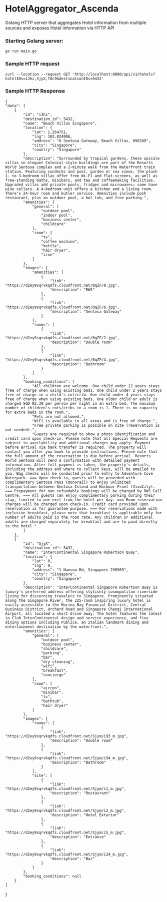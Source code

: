 # HotelAggregator_Ascenda
Golang HTTP server that aggregates Hotel information from multiple sources and exposes Hotel information via HTTP API

### Starting Golang server:

    go run main.go


###  Sample HTTP request

    curl --location --request GET 'http://localhost:8080/api/v1/hotels?hotelIDs=iJhz,SjyX,f8c9&destinationIDs=5432'

### Sample HTTP Response

    {
    "data": [
        {
            "id": "iJhz",
            "destination_id": 5432,
            "name": "Beach Villas Singapore",
            "location": {
                "lat": 1.264751,
                "lng": 103.824006,
                "address": "8 Sentosa Gateway, Beach Villas, 098269",
                "city": "Singapore",
                "country": "Singapore"
            },
            "description": "Surrounded by tropical gardens, these upscale villas in elegant Colonial-style buildings are part of the Resorts World Sentosa complex and a 2-minute walk from the Waterfront train station. Featuring sundecks and pool, garden or sea views, the plush 1- to 3-bedroom villas offer free Wi-Fi and flat-screens, as well as free-standing baths, minibars, and tea and coffeemaking facilities. Upgraded villas add private pools, fridges and microwaves; some have wine cellars. A 4-bedroom unit offers a kitchen and a living room. There's 24-hour room and butler service. Amenities include posh restaurant, plus an outdoor pool, a hot tub, and free parking.",
            "amenities": {
                "general": [
                    "outdoor pool",
                    "indoor pool",
                    "business center",
                    "childcare"
                ],
                "room": [
                    "tv",
                    "coffee machine",
                    "kettle",
                    "hair dryer",
                    "iron"
                ]
            },
            "images": {
                "amenities": [
                    {
                        "link": "https://d2ey9sqrvkqdfs.cloudfront.net/0qZF/0.jpg",
                        "description": "RWS"
                    },
                    {
                        "link": "https://d2ey9sqrvkqdfs.cloudfront.net/0qZF/6.jpg",
                        "description": "Sentosa Gateway"
                    }
                ],
                "rooms": [
                    {
                        "link": "https://d2ey9sqrvkqdfs.cloudfront.net/0qZF/2.jpg",
                        "description": "Double room"
                    },
                    {
                        "link": "https://d2ey9sqrvkqdfs.cloudfront.net/0qZF/4.jpg",
                        "description": "Bathroom"
                    }
                ]
            },
            "booking_conditions": [
                "All children are welcome. One child under 12 years stays free of charge when using existing beds. One child under 2 years stays free of charge in a child's cot/crib. One child under 4 years stays free of charge when using existing beds. One older child or adult is charged SGD 82.39 per person per night in an extra bed. The maximum number of children's cots/cribs in a room is 1. There is no capacity for extra beds in the room.",
                "Pets are not allowed.",
                "WiFi is available in all areas and is free of charge.",
                "Free private parking is possible on site (reservation is not needed).",
                "Guests are required to show a photo identification and credit card upon check-in. Please note that all Special Requests are subject to availability and additional charges may apply. Payment before arrival via bank transfer is required. The property will contact you after you book to provide instructions. Please note that the full amount of the reservation is due before arrival. Resorts World Sentosa will send a confirmation with detailed payment information. After full payment is taken, the property's details, including the address and where to collect keys, will be emailed to you. Bag checks will be conducted prior to entry to Adventure Cove Waterpark. === Upon check-in, guests will be provided with complimentary Sentosa Pass (monorail) to enjoy unlimited transportation between Sentosa Island and Harbour Front (VivoCity). === Prepayment for non refundable bookings will be charged by RWS Call Centre. === All guests can enjoy complimentary parking during their stay, limited to one exit from the hotel per day. === Room reservation charges will be charged upon check-in. Credit card provided upon reservation is for guarantee purpose. === For reservations made with inclusive breakfast, please note that breakfast is applicable only for number of adults paid in the room rate. Any children or additional adults are charged separately for breakfast and are to paid directly to the hotel."
            ]
        },
        {
            "id": "SjyX",
            "destination_id": 5432,
            "name": "InterContinental Singapore Robertson Quay",
            "location": {
                "lat": 0,
                "lng": 0,
                "address": "1 Nanson Rd, Singapore 238909",
                "city": "Singapore",
                "country": "Singapore"
            },
            "description": "InterContinental Singapore Robertson Quay is luxury's preferred address offering stylishly cosmopolitan riverside living for discerning travelers to Singapore. Prominently situated along the Singapore River, the 225-room inspiring luxury hotel is easily accessible to the Marina Bay Financial District, Central Business District, Orchard Road and Singapore Changi International Airport, all located a short drive away. The hotel features the latest in Club InterContinental design and service experience, and five dining options including Publico, an Italian landmark dining and entertainment destination by the waterfront.",
            "amenities": {
                "general": [
                    "outdoor pool",
                    "business center",
                    "childcare",
                    "parking",
                    "bar",
                    "dry cleaning",
                    "wifi",
                    "breakfast",
                    "concierge"
                ],
                "room": [
                    "aircon",
                    "minibar",
                    "tv",
                    "bathtub",
                    "hair dryer"
                ]
            },
            "images": {
                "rooms": [
                    {
                        "link": "https://d2ey9sqrvkqdfs.cloudfront.net/Sjym/i93_m.jpg",
                        "description": "Double room"
                    },
                    {
                        "link": "https://d2ey9sqrvkqdfs.cloudfront.net/Sjym/i94_m.jpg",
                        "description": "Bathroom"
                    }
                ],
                "site": [
                    {
                        "link": "https://d2ey9sqrvkqdfs.cloudfront.net/Sjym/i1_m.jpg",
                        "description": "Restaurant"
                    },
                    {
                        "link": "https://d2ey9sqrvkqdfs.cloudfront.net/Sjym/i2_m.jpg",
                        "description": "Hotel Exterior"
                    },
                    {
                        "link": "https://d2ey9sqrvkqdfs.cloudfront.net/Sjym/i5_m.jpg",
                        "description": "Entrance"
                    },
                    {
                        "link": "https://d2ey9sqrvkqdfs.cloudfront.net/Sjym/i24_m.jpg",
                        "description": "Bar"
                    }
                ]
            },
            "booking_conditions": null
        }
    ]
}